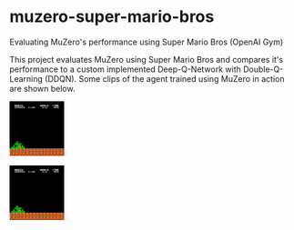 # muzero-super-mario-bros
Evaluating MuZero's performance using Super Mario Bros (OpenAI Gym)

This project evaluates MuZero using Super Mario Bros and compares it's performance to a custom implemented Deep-Q-Network with Double-Q-Learning (DDQN). Some clips of the agent trained using MuZero in action are shown below.

![Muzero_Mario_GIF_1](https://github.com/sreeharshau/muzero-super-mario-bros/blob/main/agent01_623_3196(1).gif)

![MuZero_Mario_GIF_2](https://github.com/sreeharshau/muzero-super-mario-bros/blob/main/agent01_754_3191(1).gif)
